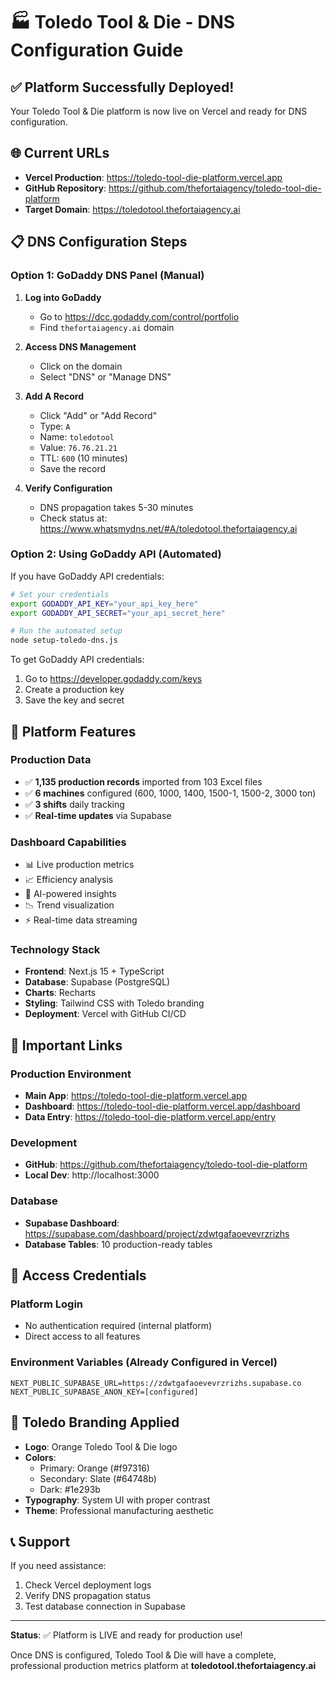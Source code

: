 # 🏭 Toledo Tool & Die - DNS Configuration Guide

## ✅ Platform Successfully Deployed!

Your Toledo Tool & Die platform is now live on Vercel and ready for DNS configuration.

## 🌐 Current URLs

- **Vercel Production**: https://toledo-tool-die-platform.vercel.app
- **GitHub Repository**: https://github.com/thefortaiagency/toledo-tool-die-platform
- **Target Domain**: https://toledotool.thefortaiagency.ai

## 📋 DNS Configuration Steps

### Option 1: GoDaddy DNS Panel (Manual)

1. **Log into GoDaddy**
   - Go to https://dcc.godaddy.com/control/portfolio
   - Find `thefortaiagency.ai` domain

2. **Access DNS Management**
   - Click on the domain
   - Select "DNS" or "Manage DNS"

3. **Add A Record**
   - Click "Add" or "Add Record"
   - Type: `A`
   - Name: `toledotool`
   - Value: `76.76.21.21`
   - TTL: `600` (10 minutes)
   - Save the record

4. **Verify Configuration**
   - DNS propagation takes 5-30 minutes
   - Check status at: https://www.whatsmydns.net/#A/toledotool.thefortaiagency.ai

### Option 2: Using GoDaddy API (Automated)

If you have GoDaddy API credentials:

```bash
# Set your credentials
export GODADDY_API_KEY="your_api_key_here"
export GODADDY_API_SECRET="your_api_secret_here"

# Run the automated setup
node setup-toledo-dns.js
```

To get GoDaddy API credentials:
1. Go to https://developer.godaddy.com/keys
2. Create a production key
3. Save the key and secret

## 🚀 Platform Features

### Production Data
- ✅ **1,135 production records** imported from 103 Excel files
- ✅ **6 machines** configured (600, 1000, 1400, 1500-1, 1500-2, 3000 ton)
- ✅ **3 shifts** daily tracking
- ✅ **Real-time updates** via Supabase

### Dashboard Capabilities
- 📊 Live production metrics
- 📈 Efficiency analysis
- 🎯 AI-powered insights
- 📉 Trend visualization
- ⚡ Real-time data streaming

### Technology Stack
- **Frontend**: Next.js 15 + TypeScript
- **Database**: Supabase (PostgreSQL)
- **Charts**: Recharts
- **Styling**: Tailwind CSS with Toledo branding
- **Deployment**: Vercel with GitHub CI/CD

## 🔗 Important Links

### Production Environment
- **Main App**: https://toledo-tool-die-platform.vercel.app
- **Dashboard**: https://toledo-tool-die-platform.vercel.app/dashboard
- **Data Entry**: https://toledo-tool-die-platform.vercel.app/entry

### Development
- **GitHub**: https://github.com/thefortaiagency/toledo-tool-die-platform
- **Local Dev**: http://localhost:3000

### Database
- **Supabase Dashboard**: https://supabase.com/dashboard/project/zdwtgafaoevevrzrizhs
- **Database Tables**: 10 production-ready tables

## 📱 Access Credentials

### Platform Login
- No authentication required (internal platform)
- Direct access to all features

### Environment Variables (Already Configured in Vercel)
```
NEXT_PUBLIC_SUPABASE_URL=https://zdwtgafaoevevrzrizhs.supabase.co
NEXT_PUBLIC_SUPABASE_ANON_KEY=[configured]
```

## 🎨 Toledo Branding Applied

- **Logo**: Orange Toledo Tool & Die logo
- **Colors**: 
  - Primary: Orange (#f97316)
  - Secondary: Slate (#64748b)
  - Dark: #1e293b
- **Typography**: System UI with proper contrast
- **Theme**: Professional manufacturing aesthetic

## 📞 Support

If you need assistance:
1. Check Vercel deployment logs
2. Verify DNS propagation status
3. Test database connection in Supabase

---

**Status**: ✅ Platform is LIVE and ready for production use!

Once DNS is configured, Toledo Tool & Die will have a complete, professional production metrics platform at **toledotool.thefortaiagency.ai**
